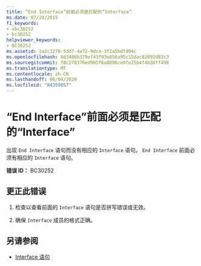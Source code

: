 ```yaml
---
title: “End Interface”前面必须是匹配的“Interface”
ms.date: 07/20/2015
f1_keywords:
- vbc30252
- bc30252
helpviewer_keywords:
- BC30252
ms.assetid: 1a2c3278-5dd7-4a72-9dca-3f2a5bdfd04c
ms.openlocfilehash: 8d3486b379ef43f93e858a95c15dac82092d83c3
ms.sourcegitcommit: f8c270376ed905f6a8896ce0fe25b4f4b38ff498
ms.translationtype: MT
ms.contentlocale: zh-CN
ms.lasthandoff: 06/04/2020
ms.locfileid: "84359057"
---
```

# <a name="end-interface-must-be-preceded-by-a-matching-interface"></a>“End Interface”前面必须是匹配的“Interface”
出现 `End Interface` 语句而没有相应的 `Interface` 语句。 `End Interface` 前面必须有相应的 `Interface` 语句。  
  
 **错误 ID：** BC30252  
  
## <a name="to-correct-this-error"></a>更正此错误  
  
1. 检查以查看前面的 `Interface` 语句是否拼写错误或无效。  
  
2. 确保 `Interface` 成员的格式正确。  
  
## <a name="see-also"></a>另请参阅

- [Interface 语句](../language-reference/statements/interface-statement.md)
